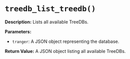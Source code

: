 # `treedb_list_treedb()`

**Description:**
Lists all available TreeDBs.

**Parameters:**
- `tranger`: A JSON object representing the database.

**Return Value:**
A JSON object listing all available TreeDBs.

